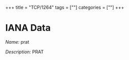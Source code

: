 +++
title = "TCP/1264"
tags = [""]
categories = [""]
+++

# IANA Data

_Name:_ prat

_Description:_ PRAT

